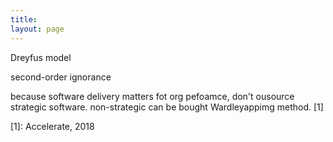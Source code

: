 ```yaml
---
title: 
layout: page
---
```


Dreyfus model

second-order ignorance

because software delivery matters fot org pefoamce, don't ousource strategic software. non-strategic can be bought Wardleyappimg method. [1]

[1]: Accelerate, 2018


